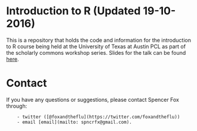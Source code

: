# Introduction to R (Updated 19-10-2016)
This is a repository that holds the code and information for the introduction to R course being held at the University of Texas at Austin PCL as part of the scholarly commons workshop series. Slides for the talk can be found [here](http://www.slideshare.net/SpencerFox/introduction-to-r-short-course-fall-2016).


# Contact
If you have any questions or suggestions, please contact Spencer Fox through:

        - twitter ([@foxandtheflu](https://twitter.com/foxandtheflu))
        - email [email](mailto: spncrfx@gmail.com).
